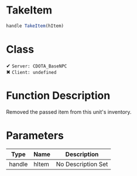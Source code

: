 # TakeItem
```js	
handle TakeItem(hItem)
```
# Class
✔ `Server: CDOTA_BaseNPC`  
✖ `Client: undefined`  

# Function Description
Removed the passed item from this unit's inventory.
# Parameters
Type|Name|Description
--|--|--
handle|hItem|No Description Set
